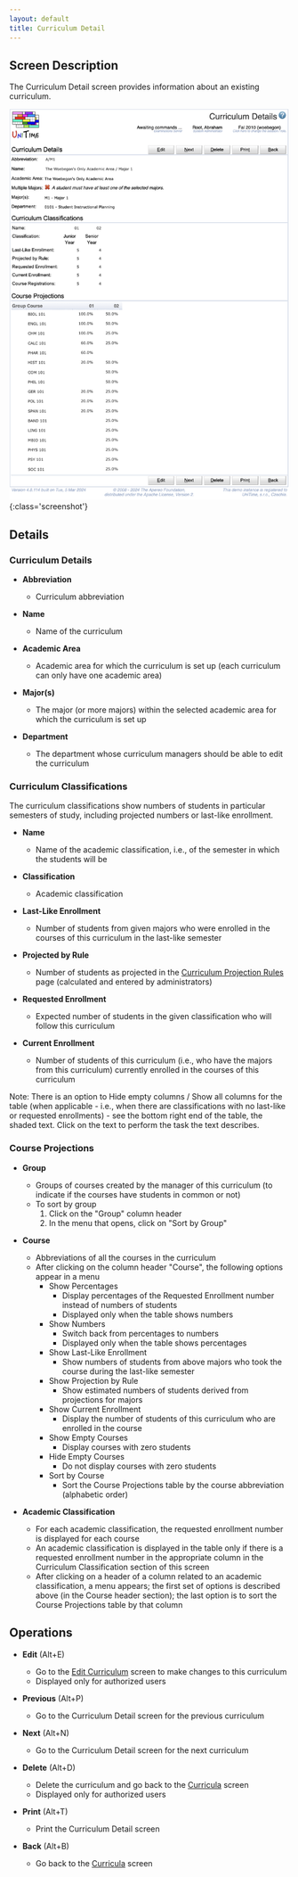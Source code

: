 ```yaml
---
layout: default
title: Curriculum Detail
---
```



## Screen Description

The Curriculum Detail screen provides information about an existing curriculum.

![Curriculum Detail](images/curriculum-detail-1.png){:class='screenshot'}

## Details

### Curriculum Details

* **Abbreviation**
	* Curriculum abbreviation

* **Name**
	* Name of the curriculum

* **Academic Area**
	* Academic area for which the curriculum is set up (each curriculum can only have one academic area)

* **Major(s)**
	* The major (or more majors) within the selected academic area for which the curriculum is set up 

* **Department**
	* The department whose curriculum managers should be able to edit the curriculum

### Curriculum Classifications

The curriculum classifications show numbers of students in particular semesters of study, including projected numbers or last-like enrollment.

* **Name**
	* Name of the academic classification, i.e., of the semester in which the students will be

* **Classification**
	* Academic classification

* **Last-Like Enrollment**
	* Number of students from given majors who were enrolled in the courses of this curriculum in the last-like semester

* **Projected by Rule**
	* Number of students as projected in the [Curriculum Projection Rules](curriculum-projection-rules) page (calculated and entered by administrators)

* **Requested Enrollment**
	* Expected number of students in the given classification who will follow this curriculum

* **Current Enrollment**
	* Number of students of this curriculum (i.e., who have the majors from this curriculum) currently enrolled in the courses of this curriculum

Note: There is an option to Hide empty columns / Show all columns for the table (when applicable - i.e., when there are classifications with no last-like or requested enrollments) - see the bottom right end of the table, the shaded text. Click on the text to perform the task the text describes.


### Course Projections

* **Group**
	* Groups of courses created by the manager of this curriculum (to indicate if the courses have students in common or not)
	* To sort by group
		1. Click on the "Group" column header
		2. In the menu that opens, click on "Sort by Group"

* **Course**
	* Abbreviations of all the courses in the curriculum
	* After clicking on the column header "Course", the following options appear in a menu
		* Show Percentages
			* Display percentages of the Requested Enrollment number instead of numbers of students
			* Displayed only when the table shows numbers
		* Show Numbers
			* Switch back from percentages to numbers
			* Displayed only when the table shows percentages 
		* Show Last-Like Enrollment
			* Show numbers of students from above majors who took the course during the last-like semester
		* Show Projection by Rule
			* Show estimated numbers of students derived from projections for majors
		* Show Current Enrollment
			* Display the number of students of this curriculum who are enrolled in the course
		* Show Empty Courses
			* Display courses with zero students
		* Hide Empty Courses
			* Do not display courses with zero students
		* Sort by Course
			* Sort the Course Projections table by the course abbreviation (alphabetic order)

* **Academic Classification**
	* For each academic classification, the requested enrollment number is displayed for each course 
	* An academic classification is displayed in the table only if there is a requested enrollment number in the appropriate column in the Curriculum Classification section of this screen
	* After clicking on a header of a column related to an academic classification, a menu appears; the first set of options is described above (in the Course header section); the last option is to sort the Course Projections table by that column

## Operations

* **Edit** (Alt+E)
	* Go to the [Edit Curriculum](edit-curriculum) screen to make changes to this curriculum
	* Displayed only for authorized users

* **Previous** (Alt+P)
	* Go to the Curriculum Detail screen for the previous curriculum

* **Next** (Alt+N)
	* Go to the Curriculum Detail screen for the next curriculum

* **Delete** (Alt+D)
	* Delete the curriculum and go back to the [Curricula](curricula) screen
	* Displayed only for authorized users

* **Print** (Alt+T)
	* Print the Curriculum Detail screen

* **Back** (Alt+B)
	* Go back to the [Curricula](curricula) screen

